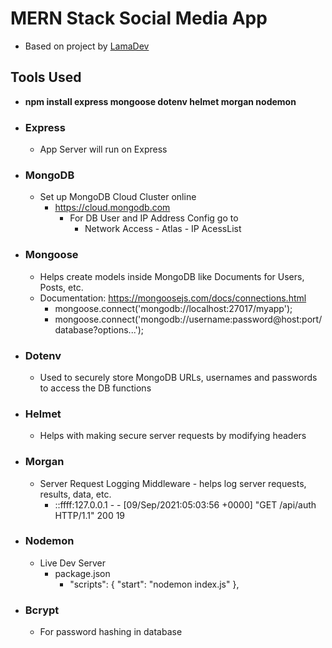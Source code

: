 # MERN Stack Social Media App

-   Based on project by [LamaDev](https://www.youtube.com/watch?v=ldGl6L4Vktk&list=PLj-4DlPRT48lXaz5YLvbLC38m25W9Kmqy)

## Tools Used

-   **npm install express mongoose dotenv helmet morgan nodemon**

-   ### Express
    -   App Server will run on Express
-   ### MongoDB
    -   Set up MongoDB Cloud Cluster online
        -   https://cloud.mongodb.com
            -   For DB User and IP Address Config go to
                -   Network Access - Atlas - IP AcessList
-   ### Mongoose
    -   Helps create models inside MongoDB like Documents for Users, Posts, etc.
    -   Documentation: https://mongoosejs.com/docs/connections.html
        -   mongoose.connect('mongodb://localhost:27017/myapp');
        -   mongoose.connect('mongodb://username:password@host:port/database?options...');
-   ### Dotenv
    -   Used to securely store MongoDB URLs, usernames and passwords to access the DB functions
-   ### Helmet
    -   Helps with making secure server requests by modifying headers
-   ### Morgan
    -   Server Request Logging Middleware - helps log server requests, results, data, etc.
        -   ::ffff:127.0.0.1 - - [09/Sep/2021:05:03:56 +0000] "GET /api/auth HTTP/1.1" 200 19
-   ### Nodemon
    -   Live Dev Server
        -   package.json
            -   "scripts": {
                "start": "nodemon index.js"
                },
-   ### Bcrypt
    -   For password hashing in database

